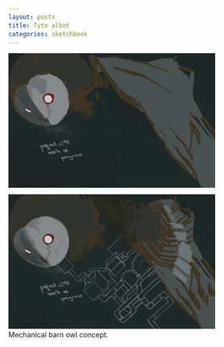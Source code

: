 ```yaml
---
layout: posts
title: Tyto albot
categories: sketchbook
---
```

<a href="/images/for-posts/mech_owl_wip.png" target="_blank"><img src="/images/for-posts/mech_owl_wip.png" width="412px"></a>
<br><a href="/images/for-posts/mech_owl_wip_.png" target="_blank"><img src="/images/for-posts/mech_owl_wip_.png" width="412px" style="margin-top:10px;"></a>
<br>Mechanical barn owl concept.